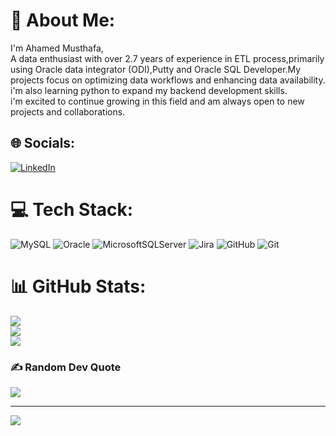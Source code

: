 # 💫 About Me:
I'm Ahamed Musthafa,<br>A data enthusiast with over 2.7 years of experience in ETL process,primarily using Oracle data integrator (ODI),Putty and Oracle SQL Developer.My projects focus on optimizing data workflows and enhancing data availability. i'm also learning python to expand my backend development skills. <br>i'm excited to continue growing in this field and am always open to new projects and collaborations.


## 🌐 Socials:
[![LinkedIn](https://img.shields.io/badge/LinkedIn-%230077B5.svg?logo=linkedin&logoColor=white)](https://linkedin.com/in/https://www.linkedin.com/in/ahamed-musthafa-6729271b9/) 

# 💻 Tech Stack:
![MySQL](https://img.shields.io/badge/mysql-4479A1.svg?style=flat-square&logo=mysql&logoColor=white) ![Oracle](https://img.shields.io/badge/Oracle-F80000?style=flat-square&logo=oracle&logoColor=white) ![MicrosoftSQLServer](https://img.shields.io/badge/Microsoft%20SQL%20Server-CC2927?style=flat-square&logo=microsoft%20sql%20server&logoColor=white) ![Jira](https://img.shields.io/badge/jira-%230A0FFF.svg?style=flat-square&logo=jira&logoColor=white) ![GitHub](https://img.shields.io/badge/github-%23121011.svg?style=flat-square&logo=github&logoColor=white) ![Git](https://img.shields.io/badge/git-%23F05033.svg?style=flat-square&logo=git&logoColor=white)
# 📊 GitHub Stats:
![](https://github-readme-stats.vercel.app/api?username=musthafa004&theme=transparent&hide_border=false&include_all_commits=false&count_private=false)<br/>
![](https://github-readme-streak-stats.herokuapp.com/?user=musthafa004&theme=transparent&hide_border=false)<br/>
![](https://github-readme-stats.vercel.app/api/top-langs/?username=musthafa004&theme=transparent&hide_border=false&include_all_commits=false&count_private=false&layout=compact)

### ✍️ Random Dev Quote
![](https://quotes-github-readme.vercel.app/api?type=horizontal&theme=radical)

---
[![](https://visitcount.itsvg.in/api?id=musthafa004&icon=0&color=0)](https://visitcount.itsvg.in)

<!-- Proudly created with GPRM ( https://gprm.itsvg.in ) -->

